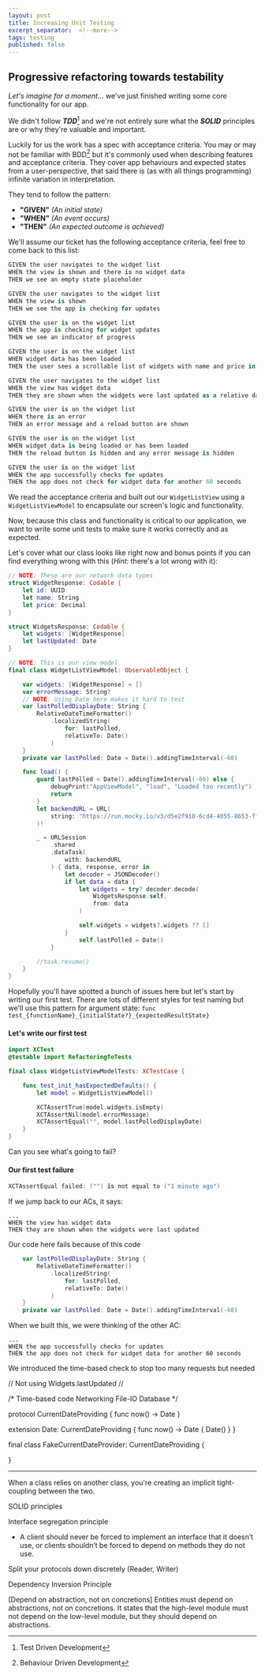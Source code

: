 ```yaml
---
layout: post
title: Increasing Unit Testing
excerpt_separator:  <!--more-->
tags: testing
published: false
---
```


## Progressive refactoring towards testability

*Let's imagine for a moment...* we've just finished writing some core functionality for our app.

We didn't follow **_TDD_**[^1] and we're not entirely sure what the **_SOLID_** principles are or why they're valuable and important.

Luckily for us the work has a spec with acceptance criteria. You may or may not be familiar with BDD[^2] but it's commonly used when describing features and acceptance criteria. They cover app behaviours and expected states from a user-perspective, that said there is (as with all things programming) infinite variation in interpretation.

They tend to follow the pattern:

* **"GIVEN"** *(An initial state)*
* **"WHEN"** *(An event occurs)*
* **"THEN"** *(An expected outcome is achieved)*

We'll assume our ticket has the following acceptance criteria, feel free to come back to this list:

```swift
GIVEN the user navigates to the widget list
WHEN the view is shown and there is no widget data
THEN we see an empty state placeholder

GIVEN the user navigates to the widget list
WHEN the view is shown
THEN we see the app is checking for updates

GIVEN the user is on the widget list
WHEN the app is checking for widget updates
THEN we see an indicator of progress

GIVEN the user is on the widget list
WHEN widget data has been loaded
THEN the user sees a scrollable list of widgets with name and price in alphabetical order

GIVEN the user navigates to the widget list
WHEN the view has widget data
THEN they are shown when the widgets were last updated as a relative date e.g. 1 minute ago, 3 hours ago.

GIVEN the user is on the widget list
WHEN there is an error
THEN an error message and a reload button are shown 

GIVEN the user is on the widget list
WHEN widget data is being loaded or has been loaded
THEN the reload button is hidden and any error message is hidden

GIVEN the user is on the widget list
WHEN the app successfully checks for updates
THEN the app does not check for widget data for another 60 seconds
```
We read the acceptance criteria and built out our `WidgetListView` using a `WidgetListViewModel` to encapsulate our screen's logic and functionality.

Now, because this class and functionality is critical to our application, we want to write some unit tests to make sure it works correctly and as expected.

Let's cover what our class looks like right now and bonus points if you can find everything wrong with this (*Hint*: there's a lot wrong with it):

```swift
// NOTE: These are our network data types
struct WidgetResponse: Codable {
    let id: UUID
    let name: String
    let price: Decimal
}

struct WidgetsResponse: Codable {
    let widgets: [WidgetResponse]
    let lastUpdated: Date
}
```

```swift
// NOTE: This is our view model
final class WidgetListViewModel: ObservableObject {

    var widgets: [WidgetResponse] = []
    var errorMessage: String?
    // NOTE: Using Date here makes it hard to test
    var lastPolledDisplayDate: String {
        RelativeDateTimeFormatter()
            .localizedString(
                for: lastPolled,
                relativeTo: Date()
            )
    }
    private var lastPolled: Date = Date().addingTimeInterval(-60)

    func load() {
        guard lastPolled < Date().addingTimeInterval(-60) else {
            debugPrint("AppViewModel", "load", "Loaded too recently")
            return
        }
        let backendURL = URL(
            string: "https://run.mocky.io/v3/d5e2f910-6cd4-4055-8653-ff0c36f28f34"
        )!

        _ = URLSession
            .shared
            .dataTask(
                with: backendURL
            ) { data, response, error in
                let decoder = JSONDecoder()
                if let data = data {
                    let widgets = try? decoder.decode(
                        WidgetsResponse.self,
                        from: data
                    )

                    self.widgets = widgets?.widgets ?? []
                }
                    self.lastPolled = Date()
            }

        //task.resume()
    }
}
```

Hopefully you'll have spotted a bunch of issues here but let's start by writing our first test. There are lots of different styles for test naming but we'll use this pattern for argument state:
 `func test_{functionName}_{initialState?}_{expectedResultState}`

#### Let's write our first test 

```swift
import XCTest
@testable import RefactoringToTests

final class WidgetListViewModelTests: XCTestCase {

    func test_init_hasExpectedDefaults() {
        let model = WidgetListViewModel()

        XCTAssertTrue(model.widgets.isEmpty)
        XCTAssertNil(model.errorMessage)
        XCTAssertEqual("", model.lastPolledDisplayDate)
    }
}
```
Can you see what's going to fail?

#### Our first test failure

```swift
XCTAssertEqual failed: ("") is not equal to ("1 minute ago")
```

If we jump back to our ACs, it says:
```
...
WHEN the view has widget data
THEN they are shown when the widgets were last updated
```

Our code here fails because of this code
```swift
    var lastPolledDisplayDate: String {
        RelativeDateTimeFormatter()
            .localizedString(
                for: lastPolled,
                relativeTo: Date()
            )
    }
    private var lastPolled: Date = Date().addingTimeInterval(-60)
```

When we built this, we were thinking of the other AC:
```
...
WHEN the app successfully checks for updates
THEN the app does not check for widget data for another 60 seconds
```
We introduced the time-based check to stop too many requests but needed


// Not using Widgets.lastUpdated
//

/*
    Time-based code
    Networking
    File-IO
    Database
 */

protocol CurrentDateProviding {
    func now() -> Date
}

extension Date: CurrentDateProviding {
    func now() -> Date {
        Date()
    }
}

final class FakeCurrentDateProvider: CurrentDateProviding {

}


-----

When a class relies on another class, you're creating an implicit tight-coupling between the two.

SOLID principles

Interface segregation principle
- A client should never be forced to implement an interface that it doesn’t use, or clients shouldn’t be forced to depend on methods they do not use.

Split your protocols down discretely (Reader, Writer)

Dependency Inversion Principle

[Depend on abstraction, not on concretions]
Entities must depend on abstractions, not on concretions. It states that the high-level module must not depend on the low-level module, but they should depend on abstractions.

[^1]: Test Driven Development
[^2]: Behaviour Driven Development
